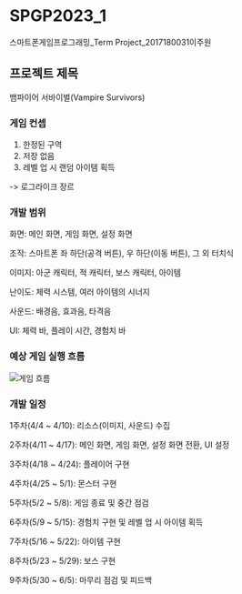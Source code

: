 # SPGP2023_1
스마트폰게임프로그래밍_Term Project_2017180031이주원


## 프로젝트 제목
뱀파이어 서바이벌(Vampire Survivors)


### 게임 컨셉
1) 한정된 구역
2) 저장 없음
3) 레벨 업 시 랜덤 아이템 획득

-> 로그라이크 장르


### 개발 범위
화면: 메인 화면, 게임 화면, 설정 화면

조작: 스마트폰 좌 하단(공격 버튼), 우 하단(이동 버튼), 그 외 터치식

이미지: 아군 캐릭터, 적 캐릭터, 보스 캐릭터, 아이템

난이도: 체력 시스템, 여러 아이템의 시너지

사운드: 배경음, 효과음, 타격음

UI: 체력 바, 플레이 시간, 경험치 바


### 예상 게임 실행 흐름
![게임 흐름](https://user-images.githubusercontent.com/44462330/229366757-f83f0372-17ab-4dba-b490-0b50d482cc51.JPG)


### 개발 일정
1주차(4/4 ~ 4/10): 리소스(이미지, 사운드) 수집

2주차(4/11 ~ 4/17): 메인 화면, 게임 화면, 설정 화면 전환, UI 설정

3주차(4/18 ~ 4/24): 플레이어 구현

4주차(4/25 ~ 5/1): 몬스터 구현

5주차(5/2 ~ 5/8): 게임 종료 및 중간 점검

6주차(5/9 ~ 5/15): 경험치 구현 및 레벨 업 시 아이템 획득

7주차(5/16 ~ 5/22): 아이템 구현

8주차(5/23 ~ 5/29): 보스 구현

9주차(5/30 ~ 6/5): 마무리 점검 및 피드백
